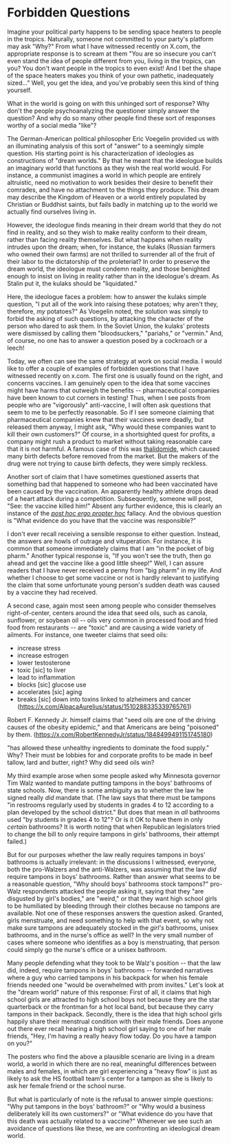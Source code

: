# Forbidden Questions

Imagine your political party happens to be sending space heaters to people in the tropics.
Naturally, someone not committed to your party's platform may ask "Why?"
From what I have witnessed recently on X.com, the appropriate response
is to scream at them "You are so insecure you can't even stand the idea of people different from you,
living in the tropics, can you? You don't want people in the tropics to even exist!
And I bet the shape of the space heaters makes you think of your own pathetic, inadequately sized..."
Well, you get the idea, and you've probably seen this kind of thing yourself.

What in the world is going on with this unhinged sort of response? Why don't the people psychoanalyzing the questioner
simply answer the question? And why do so many other people find these sort of responses worthy of a social media
"like"?

The German-American political philosopher Eric Voegelin provided us with an illuminating analysis of this sort of
"answer" to a seemingly simple question. His starting point is his characterization of ideologies as constructions of
"dream worlds." By that he meant that the ideologue builds an imaginary world that functions as they wish the real world
would. For instance, a communist imagines a world in which people are entirely altruistic, need no motivation to work
besides their desire to benefit their comrades, and have no attachment to the things they produce. This dream may
describe the Kingdom of Heaven or a world entirely populated by Christian or Buddhist saints, but fails badly in
matching up to the world we actually find ourselves living in.

However, the ideologue finds meaning in their dream world that they do not find in reality, and so they wish to make reality
conform to their dream, rather than facing reality themselves. But what happens when reality intrudes upon the dream;
when, for instance, the kulaks (Russian farmers who owned their own farms)
are not thrilled to surrender all of the fruit of their labor to the dictatorship of the
proleteriat? In order to preserve the dream world, the ideologue must condemn reality, and those benighted enough to
insist on living in reality rather than in the ideologue's dream. As Stalin put it, the kulaks should be "liquidated."

Here, the ideologue faces a problem: how to answer the kulaks simple question, "I put all of the work into raising these
potatoes; why aren't they, therefore, *my* potatoes?" As Voegelin noted, the solution was simply to forbid the asking of
such questions, by attacking the character of the person who dared to ask them. In the Soviet Union, the kulaks'
protests  were dismissed by calling them "bloodsuckers," "pariahs," or "vermin." And, of course, no one has to answer a
question posed by a cockroach or a leech!

Today, we often can see the same strategy at work on social media.
I would like to offer a couple of examples of forbidden questions that I have witnessed recently on x.com.
The first one is usually found on the right, and concerns vaccines. I am genuinely open to the
idea that some vaccines might have harms that outweigh the benefits -- pharmaceutical companies have been known to cut
corners in testing! Thus, when I see posts from people who are
"vigorously" anti-vaccine, I will often ask questions that seem to me to be perfectly reasonable. So if I see someone
claiming that pharmaceutical companies knew that their vaccines were deadly, but released them anyway, I might ask, "Why
would these companies want to kill their own customers?" Of course, in a shortsighted quest for profits, a company might
rush a product to market without taking reasonable care that it is not harmful. A famous case of this was
[thalidomide](https://en.wikipedia.org/wiki/Thalidomide#History), which caused many birth defects before removed from
the market. But the makers of the drug were not trying to cause birth defects, they were simply reckless.

Another sort of claim that I have sometimes questioned asserts that something bad that happened to someone who had been
vaccinated have been caused by the vaccination. An apparently healthy athlete drops dead of a heart attack during a competition.
Subsequently, someone will post, "See: the vaccine killed him!" Absent any further evidence,
this is clearly an instance of the [*post hoc ergo
propter hoc*](https://en.wikipedia.org/wiki/Post_hoc_ergo_propter_hoc) fallacy. And the obvious question is "What
evidence do you have that the vaccine was responsible?"

I don't ever recall receiving a sensible response to either question. Instead, the answers are howls of outrage and
vituperation. For instance, it is common that someone immediately claims that I am "in the pocket of big pharm."
Another typical response is, "If you won't see the truth, then go ahead and get the vaccine like a good little sheep!"
Well, I can assure readers that I have never received a penny from "big pharm" in my life. And whether I choose to get
some vaccine or not is hardly relevant to justifying the claim that some unfortunate young person's sudden death was
caused by a vaccine they had received.

A second case, again most seen among people who consider themselves right-of-center, centers around the idea that seed
oils, such as canola, sunflower, or soybean oil -- oils very common in processed food and fried food from restaurants --
are "toxic" and are causing a wide variety of ailments. For instance, one tweeter claims that seed oils:

- increase stress
- increase estrogen
- lower testosterone
- toxic [sic] to liver
- lead to inflammation
- blocks [sic] glucose use
- accelerates [sic] aging
- breaks [sic] down into toxins linked to alzheimers and cancer
(https://x.com/AlpacaAurelius/status/1510288335339765761)

Robert F. Kennedy Jr. himself claims that "seed oils are one of the driving causes of the obesity epidemic,"
and that Americans are being "poisoned" by them.
(https://x.com/RobertKennedyJr/status/1848499491151745180)


"has allowed these unhealthy ingredients to dominate the food supply."
Why? Their must be lobbies for and corporate profits to be made in beef tallow, lard and butter, right? Why did seed
oils win?


My third example arose when some people asked why Minnesota governor Tim Walz wanted to mandate
putting tampons in the boys' bathrooms of state schools. Now, there is some ambiguity as to whether the law he signed
really *did* mandate that. (The law says that there must be tampons
"in restrooms regularly used by students in grades 4 to 12 according to a plan developed by the school district."
But does that mean in *all* bathrooms used "by students in grades 4 to 12"? Or is it OK to have them in only
*certain* bathrooms? It is worth noting that when Republican legislators tried to change the bill to only require
tampons in girls' bathrooms, their attempt failed.)

But for our purposes whether the law really requires tampons in boys' bathrooms
is actually irrelevant: in the discussions I witnessed, everyone, both the
pro-Walzers and the anti-Walzers, was assuming that the law *did* require tampons in boys' bathrooms.
Rather than answer what seems to be a reasonable question, "Why should boys' bathrooms stock tampons?"
pro-Walz respondents attacked the people asking it, saying that they "are disgusted by girl's bodies," are "weird," 
or that they want high school girls to be humiliated by bleeding through their clothes because no tampons are available.
Not one of these responses answers the question asked. Granted,
girls menstruate, and need something to help with that event, so why not make sure tampons are adequately stocked in the
*girl's* bathrooms, unisex bathrooms, and in the nurse's office as well? In the very small number of cases where someone
who identifies as a boy is menstruating, that person could simply go the nurse's office or a unisex bathroom.

Many people defending what they took to be Walz's position -- that the law did, indeed, require tampons in boys'
bathrooms -- forwarded narratives where a guy who carried tampons in his backpack for when his female friends
needed one "would be overwhelmed with prom invites." Let's look at the "dream world" nature of this response: First of
all, it claims that high school girls are attracted to high school boys not because they are the star quarterback or the
frontman for a hot local band, but because they carry tampons in their backpack. Secondly, there is the idea that high
school girls happily share their menstrual condition with their male friends. Does anyone out there ever recall hearing
a high school girl saying to one of her male friends, "Hey, I'm having a really heavy flow today. Do you have a tampon
on you?"

The posters who find the above a plausible scenario are living in a dream world, a world in which there are no real,
meaningful differences between males and females, in which are girl experiencing a "heavy flow" is just as likely to ask
the HS football team's center for a tampon as she is likely to ask her female friend or the school nurse.

But what is particularly of note is the refusal to answer simple questions: "Why put tampons in the boys'
bathroom?" or "Why would a business deliberately kill its own customers?" or "What evidence do you have that this death was
actually related to a vaccine?"
Whenever we see such an avoidance of questions like these, we are confronting an ideological dream world.






